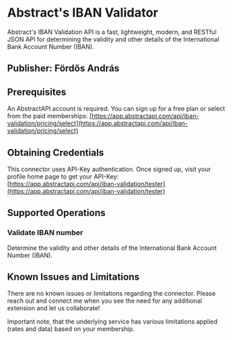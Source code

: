 # Abstract's IBAN Validator
Abstract's IBAN Validation API is a fast, lightweight, modern, and RESTful JSON API for determining the validity and other details of the International Bank Account Number (IBAN).

## Publisher: Fördős András

## Prerequisites
An AbstractAPI account is required. You can sign up for a free plan or select from the paid memberships: [https://app.abstractapi.com/api/iban-validation/pricing/select](https://app.abstractapi.com/api/iban-validation/pricing/select)

## Obtaining Credentials
This connector uses API-Key authentication. Once signed up, visit your profile home page to get your API-Key: [https://app.abstractapi.com/api/iban-validation/tester](https://app.abstractapi.com/api/iban-validation/tester)

## Supported Operations

### Validate IBAN number
Determine the validity and other details of the International Bank Account Number (IBAN).

## Known Issues and Limitations

There are no known issues or limitations regarding the connector.
Please reach out and connect me when you see the need for any additional extension and let us collaborate!

Important note, that the underlying service has various limitations applied (rates and data) based on your membership.